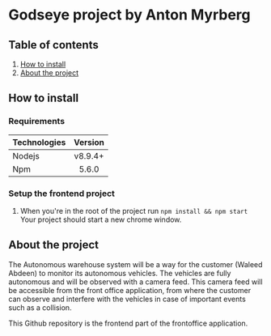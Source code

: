 # Godseye project by Anton Myrberg

## Table of contents
1. [How to install](#install)
2. [About the project](#about)

<a name="install"/>

## How to install
### Requirements
| Technologies  | Version       
| ------------- |:-------------:|
| Nodejs        | v8.9.4+       |
| Npm           | 5.6.0         |

### Setup the frontend project
1. When you're in the root of the project run `npm install && npm start`
Your project should start a new chrome window.

<a name="about"/>

## About the project
The Autonomous warehouse system will be a way for the customer (Waleed Abdeen) to monitor its autonomous vehicles. The vehicles are fully autonomous and will be observed with a camera feed. This camera feed will be accessible from the front office application, from where the customer can observe and interfere with the vehicles in case of important events such as a collision. 

This Github repository is the frontend part of the frontoffice application.
